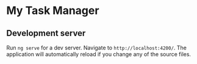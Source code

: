 # My Task Manager

## Development server

Run `ng serve` for a dev server. Navigate to `http://localhost:4200/`. The application will automatically reload if you change any of the source files.